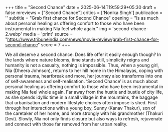 +++
title = "Second Chance"
date = 2025-06-14T19:59:29+05:30
draft = false
mreviews = ["Second Chance"]
critics = ['Nonika Singh']
publication = ''
subtitle = "Grab first chance for Second Chance"
opening = "Is as much about personal healing as offering comfort to those who have been instrumental in making Nia feel whole again."
img = 'second-chance-2.webp'
media = 'print'
source = "https://www.tribuneindia.com/news/movie-review/grab-first-chance-for-second-chance"
score = 7
+++

We all deserve a second chance. Does life offer it easily enough though? In the lands where nature blooms, time stands still, simplicity reigns and humanity is not a casualty, nothing is impossible. Thus, when a young girl, Nia (Dheera Johnson), returns to her hill home in the Himalayas, coping with personal trauma, heartbreak and more, her journey also transforms into one of self-awareness and self-realisation. ‘Second Chance’ is as much about personal healing as offering comfort to those who have been instrumental in making Nia feel whole again. Far away from the hustle and bustle of city life, as she spends idyllic time in a small village in the mountains, the baggage that urbanisation and modern lifestyle choices often impose is shed. First through her interactions with a young boy, Sunny (Kanav Thakur), son of the caretaker of her home, and more strongly with his grandmother (Thakuri Devi). Slowly, Nia not only finds closure but also ways to refresh, rejuvenate and connect with those far removed from her urban reality.
